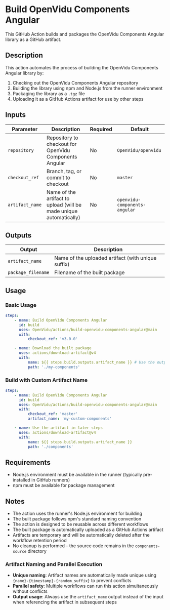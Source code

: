 # Build OpenVidu Components Angular

This GitHub Action builds and packages the OpenVidu Components Angular library as a GitHub artifact.

## Description

This action automates the process of building the OpenVidu Components Angular library by:

1. Checking out the OpenVidu Components Angular repository
2. Building the library using npm and Node.js from the runner environment
3. Packaging the library as a `.tgz` file
4. Uploading it as a GitHub Actions artifact for use by other steps

## Inputs

| Parameter       | Description                                                        | Required | Default                       |
| --------------- | ------------------------------------------------------------------ | -------- | ----------------------------- |
| `repository`    | Repository to checkout for OpenVidu Components Angular             | No       | `OpenVidu/openvidu`           |
| `checkout_ref`  | Branch, tag, or commit to checkout                                 | No       | `master`                      |
| `artifact_name` | Name of the artifact to upload (will be made unique automatically) | No       | `openvidu-components-angular` |

## Outputs

| Output             | Description                                        |
| ------------------ | -------------------------------------------------- |
| `artifact_name`    | Name of the uploaded artifact (with unique suffix) |
| `package_filename` | Filename of the built package                      |

## Usage

### Basic Usage

```yaml
steps:
    - name: Build OpenVidu Components Angular
      id: build
      uses: OpenVidu/actions/build-openvidu-components-angular@main
      with:
          checkout_ref: 'v3.0.0'

    - name: Download the built package
      uses: actions/download-artifact@v4
      with:
          name: ${{ steps.build.outputs.artifact_name }} # Use the output, not the input!
          path: './my-components'
```

### Build with Custom Artifact Name

```yaml
steps:
    - name: Build OpenVidu Components Angular
      id: build
      uses: OpenVidu/actions/build-openvidu-components-angular@main
      with:
          checkout_ref: 'master'
          artifact_name: 'my-custom-components'

    - name: Use the artifact in later steps
      uses: actions/download-artifact@v4
      with:
          name: ${{ steps.build.outputs.artifact_name }}
          path: './components'
```

## Requirements

-   Node.js environment must be available in the runner (typically pre-installed in GitHub runners)
-   npm must be available for package management

## Notes

-   The action uses the runner's Node.js environment for building
-   The built package follows npm's standard naming convention
-   The action is designed to be reusable across different workflows
-   The built package is automatically uploaded as a GitHub Actions artifact
-   Artifacts are temporary and will be automatically deleted after the workflow retention period
-   No cleanup is performed - the source code remains in the `components-source` directory

### Artifact Naming and Parallel Execution

-   **Unique naming**: Artifact names are automatically made unique using `{name}-{timestamp}-{random_suffix}` to prevent conflicts
-   **Parallel safety**: Multiple workflows can run this action simultaneously without conflicts
-   **Output usage**: Always use the `artifact_name` output instead of the input when referencing the artifact in subsequent steps
